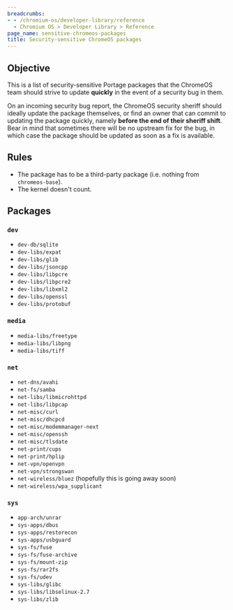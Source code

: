 ```yaml
---
breadcrumbs:
- - /chromium-os/developer-library/reference
  - Chromium OS > Developer Library > Reference
page_name: sensitive-chromeos-packages
title: Security-sensitive ChromeOS packages
---
```


## Objective

This is a list of security-sensitive Portage packages that the ChromeOS team
should strive to update **quickly** in the event of a security bug in them.

On an incoming security bug report, the ChromeOS security sheriff should
ideally update the package themselves, or find an owner that can commit to
updating the package quickly, namely **before the end of their sheriff shift**.
Bear in mind that sometimes there will be no upstream fix for the bug, in which
case the package should be updated as soon as a fix is available.

## Rules

*   The package has to be a third-party package (i.e. nothing from
    `chromeos-base`).
*   The kernel doesn't count.

## Packages

### `dev`

*   `dev-db/sqlite`
*   `dev-libs/expat`
*   `dev-libs/glib`
*   `dev-libs/jsoncpp`
*   `dev-libs/libpcre`
*   `dev-libs/libpcre2`
*   `dev-libs/libxml2`
*   `dev-libs/openssl`
*   `dev-libs/protobuf`

### `media`

*   `media-libs/freetype`
*   `media-libs/libpng`
*   `media-libs/tiff`

### `net`

*   `net-dns/avahi`
*   `net-fs/samba`
*   `net-libs/libmicrohttpd`
*   `net-libs/libpcap`
*   `net-misc/curl`
*   `net-misc/dhcpcd`
*   `net-misc/modemmanager-next`
*   `net-misc/openssh`
*   `net-misc/tlsdate`
*   `net-print/cups`
*   `net-print/hplip`
*   `net-vpn/openvpn`
*   `net-vpn/strongswan`
*   `net-wireless/bluez` (hopefully this is going away soon)
*   `net-wireless/wpa_supplicant`

### `sys`

*   `app-arch/unrar`
*   `sys-apps/dbus`
*   `sys-apps/restorecon`
*   `sys-apps/usbguard`
*   `sys-fs/fuse`
*   `sys-fs/fuse-archive`
*   `sys-fs/mount-zip`
*   `sys-fs/rar2fs`
*   `sys-fs/udev`
*   `sys-libs/glibc`
*   `sys-libs/libselinux-2.7`
*   `sys-libs/zlib`
